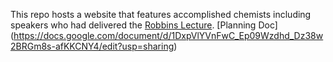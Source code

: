 This repo hosts a website that features accomplished chemists including speakers who had delivered the [Robbins Lecture](https://www.pomona.edu/academics/departments/chemistry/robbins-lecture-series).
[Planning Doc] (https://docs.google.com/document/d/1DxpVlYVnFwC_Ep09Wzdhd_Dz38w2BRGm8s-afKKCNY4/edit?usp=sharing)

